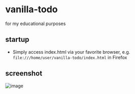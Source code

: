 # vanilla-todo
for my educational purposes
## startup
- Simply access index.html via your favorite browser, e.g. ```file:///home/user/vanilla-todo/index.html``` in Firefox
## screenshot
![image](https://github.com/fedya-eremin/vanilla-todo/assets/126074306/b6bbc23e-1629-405c-b857-82ab714d425d)
